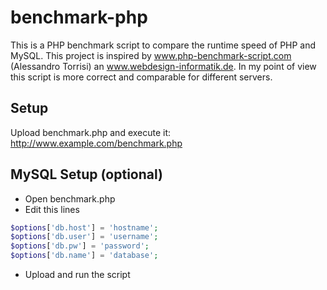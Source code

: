 # benchmark-php

This is a PHP benchmark script to compare the runtime speed of PHP and MySQL. 
This project is inspired by www.php-benchmark-script.com (Alessandro Torrisi) 
an www.webdesign-informatik.de. In my point of view this script is more 
correct and comparable for different servers.

## Setup

Upload benchmark.php and execute it:<br>
http://www.example.com/benchmark.php


## MySQL Setup (optional)

* Open benchmark.php
* Edit this lines

```php
$options['db.host'] = 'hostname';
$options['db.user'] = 'username';
$options['db.pw'] = 'password';
$options['db.name'] = 'database';
```

* Upload and run the script
